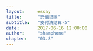 ```yaml
---
layout: 	essay
title: 		"充值记账"
subtitle: 	"支付清结算-5"
date: 		2017-06-16 12:00:00
author: 	"shamphone"
chapter:	"03.8"
---
```


